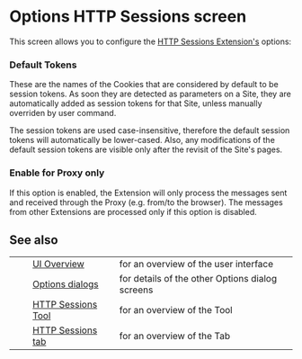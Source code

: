 # Options HTTP Sessions screen #

This screen allows you to configure the [HTTP Sessions Extension's][HTTP Sessions Extension_s] options:

### Default Tokens ###

These are the names of the Cookies that are considered by default to be session tokens. As soon they are detected as parameters on a Site, they are automatically added as session tokens for that Site, unless manually overriden by user command.

The session tokens are used case-insensitive, therefore the default session tokens will automatically be lower-cased. Also, any modifications of the default session tokens are visible only after the revisit of the Site's pages.

### Enable for Proxy only ###

If this option is enabled, the Extension will only process the messages sent and received through the Proxy (e.g. from/to the browser). The messages from other Extensions are processed only if this option is disabled.

## See also ##

<table> 
 <tbody>
  <tr> 
   <td>&nbsp;&nbsp;&nbsp;&nbsp;</td> 
   <td><a href="HelpUiOverview" rel="nofollow">UI Overview</a></td> 
   <td>for an overview of the user interface</td> 
  </tr> 
  <tr> 
   <td>&nbsp;&nbsp;&nbsp;&nbsp;</td> 
   <td><a href="HelpUiDialogsOptionsOptions" rel="nofollow">Options dialogs</a></td> 
   <td>for details of the other Options dialog screens</td> 
  </tr> 
  <tr> 
   <td>&nbsp;&nbsp;&nbsp;&nbsp;</td> 
   <td><a href="HelpStartConceptsHttpsessions" rel="nofollow">HTTP Sessions Tool</a></td> 
   <td>for an overview of the Tool</td> 
  </tr> 
  <tr> 
   <td>&nbsp;&nbsp;&nbsp;&nbsp;</td> 
   <td><a href="HelpUiTabsHttpsessions" rel="nofollow">HTTP Sessions tab</a></td> 
   <td>for an overview of the Tab</td> 
  </tr> 
 </tbody>
</table>


[HTTP Sessions Extension_s]: HelpStartConceptsHttpsessions